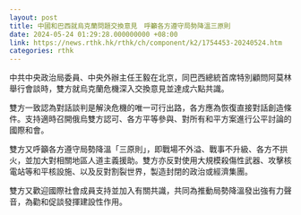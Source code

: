 ```yaml
---
layout: post
title: 中國和巴西就烏克蘭問題交換意見　呼籲各方遵守局勢降溫三原則
date: 2024-05-24 01:29:28.000000000 +08:00
link: https://news.rthk.hk/rthk/ch/component/k2/1754453-20240524.htm
categories: rthk
---
```


中共中央政治局委員、中央外辦主任王毅在北京，同巴西總統首席特別顧問阿莫林舉行會談時，雙方就烏克蘭危機深入交換意見並達成六點共識。

雙方一致認為對話談判是解決危機的唯一可行出路，各方應為恢復直接對話創造條件。支持適時召開俄烏雙方認可、各方平等參與、對所有和平方案進行公平討論的國際和會。

雙方又呼籲各方遵守局勢降溫「三原則」，即戰場不外溢、戰事不升級、各方不拱火，並加大對相關地區人道主義援助。雙方亦反對使用大規模殺傷性武器、攻擊核電站等和平核設施、以及反對割裂世界，製造封閉的政治或經濟集團。

雙方又歡迎國際社會成員支持並加入有關共識，共同為推動局勢降溫發出強有力聲音，為勸和促談發揮建設性作用。
